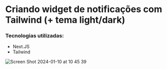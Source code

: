 # Criando widget de notificações com Tailwind (+ tema light/dark)

### Tecnologias utilizadas:
- Next.JS
- Tailwind

![Screen Shot 2024-01-10 at 10 45 39](https://github.com/Marcelovqvd/widget-notifications/assets/44481544/d694a246-a66e-49d0-8635-bbb1625a8c60)
